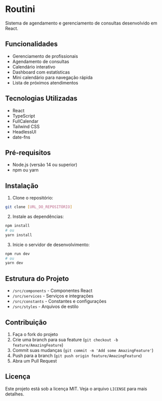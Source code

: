 # Routini

Sistema de agendamento e gerenciamento de consultas desenvolvido em React.

## Funcionalidades

- Gerenciamento de profissionais
- Agendamento de consultas
- Calendário interativo
- Dashboard com estatísticas
- Mini calendário para navegação rápida
- Lista de próximos atendimentos

## Tecnologias Utilizadas

- React
- TypeScript
- FullCalendar
- Tailwind CSS
- HeadlessUI
- date-fns

## Pré-requisitos

- Node.js (versão 14 ou superior)
- npm ou yarn

## Instalação

1. Clone o repositório:
```bash
git clone [URL_DO_REPOSITÓRIO]
```

2. Instale as dependências:
```bash
npm install
# ou
yarn install
```

3. Inicie o servidor de desenvolvimento:
```bash
npm run dev
# ou
yarn dev
```

## Estrutura do Projeto

- `/src/components` - Componentes React
- `/src/services` - Serviços e integrações
- `/src/constants` - Constantes e configurações
- `/src/styles` - Arquivos de estilo

## Contribuição

1. Faça o fork do projeto
2. Crie uma branch para sua feature (`git checkout -b feature/AmazingFeature`)
3. Commit suas mudanças (`git commit -m 'Add some AmazingFeature'`)
4. Push para a branch (`git push origin feature/AmazingFeature`)
5. Abra um Pull Request

## Licença

Este projeto está sob a licença MIT. Veja o arquivo `LICENSE` para mais detalhes.
